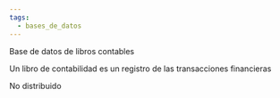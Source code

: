 ```yaml
---
tags:
  - bases_de_datos
---
```



Base de datos de libros contables

Un libro de contabilidad es un registro de las transacciones financieras 

No distribuido 